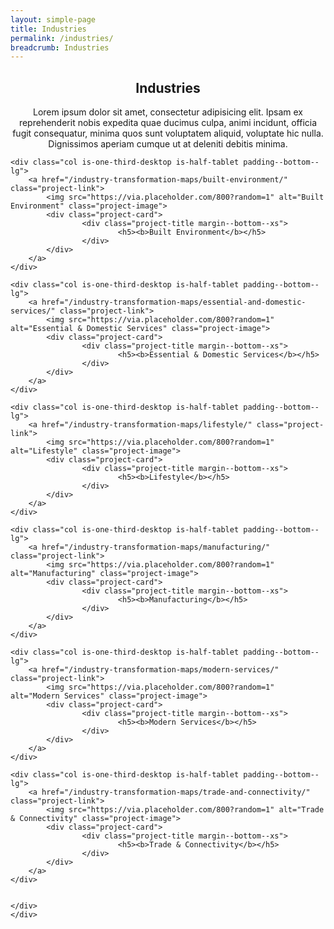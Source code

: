 ```yaml
---
layout: simple-page
title: Industries
permalink: /industries/
breadcrumb: Industries
---
```


<section class="bp-section">
	<div class="bp-container padding--top--lg">
	    <div class="row">
	      <div class="col content is-8 is-offset-2">
	    		<h1><strong><center>Industries</center></strong></h1>
					<center>Lorem ipsum dolor sit amet, consectetur adipisicing elit. Ipsam ex reprehenderit nobis expedita quae ducimus culpa, animi incidunt, officia fugit consequatur, minima quos sunt voluptatem aliquid, voluptate hic nulla. Dignissimos aperiam cumque ut at deleniti debitis minima.</center>
	      </div>
	    </div>
	</div>
</section>

<div class="bp-section bg-table-grey">
<div class="bp-container">

<div class="row is-multiline">

	<div class="col is-one-third-desktop is-half-tablet padding--bottom--lg">
		<a href="/industry-transformation-maps/built-environment/" class="project-link">
			<img src="https://via.placeholder.com/800?random=1" alt="Built Environment" class="project-image">
			<div class="project-card">
					<div class="project-title margin--bottom--xs">
							<h5><b>Built Environment</b></h5>
					</div>
			</div>
		</a>
	</div>

	<div class="col is-one-third-desktop is-half-tablet padding--bottom--lg">
		<a href="/industry-transformation-maps/essential-and-domestic-services/" class="project-link">
			<img src="https://via.placeholder.com/800?random=1" alt="Essential & Domestic Services" class="project-image">
			<div class="project-card">
					<div class="project-title margin--bottom--xs">
							<h5><b>Essential & Domestic Services</b></h5>
					</div>
			</div>
		</a>
	</div>

	<div class="col is-one-third-desktop is-half-tablet padding--bottom--lg">
		<a href="/industry-transformation-maps/lifestyle/" class="project-link">
			<img src="https://via.placeholder.com/800?random=1" alt="Lifestyle" class="project-image">
			<div class="project-card">
					<div class="project-title margin--bottom--xs">
							<h5><b>Lifestyle</b></h5>
					</div>
			</div>
		</a>
	</div>

	<div class="col is-one-third-desktop is-half-tablet padding--bottom--lg">
		<a href="/industry-transformation-maps/manufacturing/" class="project-link">
			<img src="https://via.placeholder.com/800?random=1" alt="Manufacturing" class="project-image">
			<div class="project-card">
					<div class="project-title margin--bottom--xs">
							<h5><b>Manufacturing</b></h5>
					</div>
			</div>
		</a>
	</div>

	<div class="col is-one-third-desktop is-half-tablet padding--bottom--lg">
		<a href="/industry-transformation-maps/modern-services/" class="project-link">
			<img src="https://via.placeholder.com/800?random=1" alt="Modern Services" class="project-image">
			<div class="project-card">
					<div class="project-title margin--bottom--xs">
							<h5><b>Modern Services</b></h5>
					</div>
			</div>
		</a>
	</div>

	<div class="col is-one-third-desktop is-half-tablet padding--bottom--lg">
		<a href="/industry-transformation-maps/trade-and-connectivity/" class="project-link">
			<img src="https://via.placeholder.com/800?random=1" alt="Trade & Connectivity" class="project-image">
			<div class="project-card">
					<div class="project-title margin--bottom--xs">
							<h5><b>Trade & Connectivity</b></h5>
					</div>
			</div>
		</a>
	</div>


	</div>
	</div>
</div>

